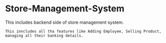 # Store-Management-System
This includes backend side of store management system.
```
This inncludes all tha features like Adding Employee, Selling Product, managing all their banking details.

```
